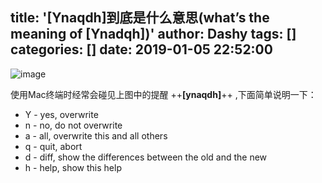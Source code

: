 title: '[Ynaqdh]到底是什么意思(what’s the meaning of [Ynadqh])'
author: Dashy
tags: []
categories: []
date: 2019-01-05 22:52:00
---
![image](http://p16vszsby.bkt.clouddn.com/ynaqdh.png?attname=&e=1514196708&token=NYX5b6QaVFGMB5vzHSgy0lp2jGcBlHXbg7YIca07:u-odOyrV96PHiZXnu5TU2z-3_q4)

使用Mac终端时经常会碰见上图中的提醒 ++**[ynaqdh]**++ ,下面简单说明一下：

* Y - yes,  overwrite
* n - no,   do not overwrite
* a - all,  overwrite this and all others
* q - quit, abort
* d - diff, show the differences between the old and the new
* h - help, show this help
